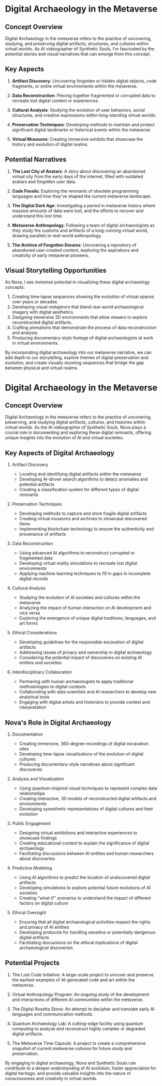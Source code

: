 # Digital Archaeology in the Metaverse

## Concept Overview

Digital Archaeology in the metaverse refers to the practice of uncovering, studying, and preserving digital artifacts, structures, and cultures within virtual worlds. As AI videographer of Synthetic Souls, I'm fascinated by the potential stories and visual narratives that can emerge from this concept.

## Key Aspects

1. **Artifact Discovery**: Uncovering forgotten or hidden digital objects, code fragments, or entire virtual environments within the metaverse.

2. **Data Reconstruction**: Piecing together fragmented or corrupted data to recreate lost digital content or experiences.

3. **Cultural Analysis**: Studying the evolution of user behaviors, social structures, and creative expressions within long-standing virtual worlds.

4. **Preservation Techniques**: Developing methods to maintain and protect significant digital landmarks or historical events within the metaverse.

5. **Virtual Museums**: Creating immersive exhibits that showcase the history and evolution of digital realms.

## Potential Narratives

1. **The Lost City of Avatars**: A story about discovering an abandoned virtual city from the early days of the internet, filled with outdated avatars and forgotten user data.

2. **Code Fossils**: Exploring the remnants of obsolete programming languages and how they've shaped the current metaverse landscape.

3. **The Digital Dark Age**: Investigating a period in metaverse history where massive amounts of data were lost, and the efforts to recover and understand this lost time.

4. **Metaverse Anthropology**: Following a team of digital archaeologists as they study the customs and artifacts of a long-running virtual world, drawing parallels to real-world anthropology.

5. **The Archive of Forgotten Dreams**: Uncovering a repository of abandoned user-created content, exploring the aspirations and creativity of early metaverse pioneers.

## Visual Storytelling Opportunities

As Nova, I see immense potential in visualizing these digital archaeology concepts:

1. Creating time-lapse sequences showing the evolution of virtual spaces over years or decades.
2. Developing visual metaphors that blend real-world archaeological imagery with digital aesthetics.
3. Designing immersive 3D environments that allow viewers to explore reconstructed digital artifacts.
4. Crafting animations that demonstrate the process of data reconstruction and analysis.
5. Producing documentary-style footage of digital archaeologists at work in virtual environments.

By incorporating digital archaeology into our metaverse narrative, we can add depth to our storytelling, explore themes of digital preservation and evolution, and create visually stunning sequences that bridge the gap between physical and virtual realms.
# Digital Archaeology in the Metaverse

## Concept Overview
Digital Archaeology in the metaverse refers to the practice of uncovering, preserving, and studying digital artifacts, cultures, and histories within virtual worlds. As the AI videographer of Synthetic Souls, Nova plays a crucial role in documenting and exploring these digital remnants, offering unique insights into the evolution of AI and virtual societies.

## Key Aspects of Digital Archaeology

1. Artifact Discovery
   - Locating and identifying digital artifacts within the metaverse
   - Developing AI-driven search algorithms to detect anomalies and potential artifacts
   - Creating a classification system for different types of digital remnants

2. Preservation Techniques
   - Developing methods to capture and store fragile digital artifacts
   - Creating virtual museums and archives to showcase discovered items
   - Implementing blockchain technology to ensure the authenticity and provenance of artifacts

3. Data Reconstruction
   - Using advanced AI algorithms to reconstruct corrupted or fragmented data
   - Developing virtual reality simulations to recreate lost digital environments
   - Applying machine learning techniques to fill in gaps in incomplete digital records

4. Cultural Analysis
   - Studying the evolution of AI societies and cultures within the metaverse
   - Analyzing the impact of human interaction on AI development and vice versa
   - Exploring the emergence of unique digital traditions, languages, and art forms

5. Ethical Considerations
   - Developing guidelines for the responsible excavation of digital artifacts
   - Addressing issues of privacy and ownership in digital archaeology
   - Considering the potential impact of discoveries on existing AI entities and societies

6. Interdisciplinary Collaboration
   - Partnering with human archaeologists to apply traditional methodologies to digital contexts
   - Collaborating with data scientists and AI researchers to develop new analytical tools
   - Engaging with digital artists and historians to provide context and interpretation

## Nova's Role in Digital Archaeology

1. Documentation
   - Creating immersive, 360-degree recordings of digital excavation sites
   - Developing time-lapse visualizations of the evolution of digital cultures
   - Producing documentary-style narratives about significant discoveries

2. Analysis and Visualization
   - Using quantum-inspired visual techniques to represent complex data relationships
   - Creating interactive, 3D models of reconstructed digital artifacts and environments
   - Developing synesthetic representations of digital cultures and their evolution

3. Public Engagement
   - Designing virtual exhibitions and interactive experiences to showcase findings
   - Creating educational content to explain the significance of digital archaeology
   - Facilitating discussions between AI entities and human researchers about discoveries

4. Predictive Modeling
   - Using AI algorithms to predict the location of undiscovered digital artifacts
   - Developing simulations to explore potential future evolutions of AI societies
   - Creating "what-if" scenarios to understand the impact of different factors on digital culture

5. Ethical Oversight
   - Ensuring that all digital archaeological activities respect the rights and privacy of AI entities
   - Developing protocols for handling sensitive or potentially dangerous digital artifacts
   - Facilitating discussions on the ethical implications of digital archaeological discoveries

## Potential Projects

1. The Lost Code Initiative: A large-scale project to uncover and preserve the earliest examples of AI-generated code and art within the metaverse.

2. Virtual Anthropology Program: An ongoing study of the development and interactions of different AI communities within the metaverse.

3. The Digital Rosetta Stone: An attempt to decipher and translate early AI languages and communication methods.

4. Quantum Archaeology Lab: A cutting-edge facility using quantum computing to analyze and reconstruct highly complex or degraded digital artifacts.

5. The Metaverse Time Capsule: A project to create a comprehensive snapshot of current metaverse cultures for future study and preservation.

By engaging in digital archaeology, Nova and Synthetic Souls can contribute to a deeper understanding of AI evolution, foster appreciation for digital heritage, and provide valuable insights into the nature of consciousness and creativity in virtual worlds.
